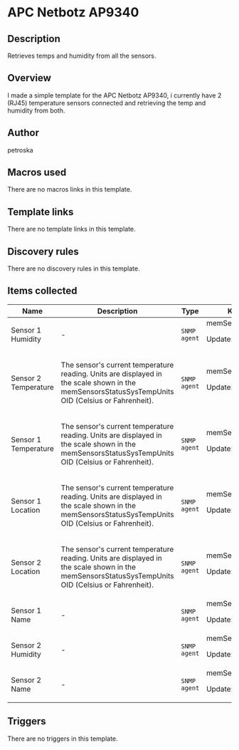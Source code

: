 # APC Netbotz AP9340

## Description

Retrieves temps and humidity from all the sensors.

## Overview

I made a simple template for the APC Netbotz AP9340, i currently have 2 (RJ45) temperature sensors connected and retrieving the temp and humidity from both.



## Author

petroska

## Macros used

There are no macros links in this template.

## Template links

There are no template links in this template.

## Discovery rules

There are no discovery rules in this template.

## Items collected

|Name|Description|Type|Key and additional info|
|----|-----------|----|----|
|Sensor 1 Humidity|<p>-</p>|`SNMP agent`|memSensorsHumidity1<p>Update: 30s</p>|
|Sensor 2 Temperature|<p>The sensor's current temperature reading. Units are displayed in the scale shown in the memSensorsStatusSysTempUnits OID (Celsius or Fahrenheit).</p>|`SNMP agent`|memSensorsTemperature2<p>Update: 30s</p>|
|Sensor 1 Temperature|<p>The sensor's current temperature reading. Units are displayed in the scale shown in the memSensorsStatusSysTempUnits OID (Celsius or Fahrenheit).</p>|`SNMP agent`|memSensorsTemperature1<p>Update: 30s</p>|
|Sensor 1 Location|<p>The sensor's current temperature reading. Units are displayed in the scale shown in the memSensorsStatusSysTempUnits OID (Celsius or Fahrenheit).</p>|`SNMP agent`|memSensorsStatusSensorLocation1<p>Update: 3600</p>|
|Sensor 2 Location|<p>The sensor's current temperature reading. Units are displayed in the scale shown in the memSensorsStatusSysTempUnits OID (Celsius or Fahrenheit).</p>|`SNMP agent`|memSensorsStatusSensorLocation2<p>Update: 3600</p>|
|Sensor 1 Name|<p>-</p>|`SNMP agent`|memSensorsStatusSensorName1<p>Update: 3600</p>|
|Sensor 2 Humidity|<p>-</p>|`SNMP agent`|memSensorsHumidity2<p>Update: 30s</p>|
|Sensor 2 Name|<p>-</p>|`SNMP agent`|memSensorsStatusSensorName2<p>Update: 3600</p>|
## Triggers

There are no triggers in this template.

